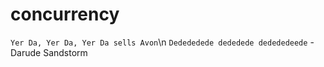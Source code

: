 # concurrency

`Yer Da, Yer Da, Yer Da sells Avon`\n
 `Dedededede dededede dedededeede` -Darude Sandstorm
